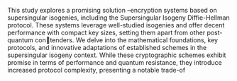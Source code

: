 This study explores a promising solution –encryption systems based on supersingular isogenies, including the Supersingular Isogeny
Diffie-Hellman protocol. These systems leverage well-studied isogenies and offer decent
performance with compact key sizes, setting them apart from other post-quantum contenders. We delve into the mathematical foundations, key protocols, and innovative
adaptations of established schemes in the supersingular isogeny context. While these
cryptographic schemes exhibit promise in terms of performance and quantum resistance,
they introduce increased protocol complexity, presenting a notable trade-of
